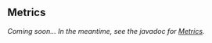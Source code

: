 <!--
Licensed to the Apache Software Foundation (ASF) under one
or more contributor license agreements.  See the NOTICE file
distributed with this work for additional information
regarding copyright ownership.  The ASF licenses this file
to you under the Apache License, Version 2.0 (the
"License"); you may not use this file except in compliance
with the License.  You may obtain a copy of the License at

  http://www.apache.org/licenses/LICENSE-2.0

Unless required by applicable law or agreed to in writing,
software distributed under the License is distributed on an
"AS IS" BASIS, WITHOUT WARRANTIES OR CONDITIONS OF ANY
KIND, either express or implied.  See the License for the
specific language governing permissions and limitations
under the License.
-->

## Metrics

*Coming soon... In the meantime, see the javadoc for [Metrics].*

<!--
TODO cover:
- methods on Cluster.builder()
- using your own MetricsRegistry (see JAVA-494)
- getMetrics() returns null until Cluster initialized
-->

[Metrics]: http://docs.datastax.com/en/drivers/java/3.0/com/datastax/driver/core/Metrics.html
